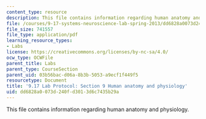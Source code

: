 ```yaml
---
content_type: resource
description: This file contains information regarding human anatomy and physiology.
file: /courses/9-17-systems-neuroscience-lab-spring-2013/dd6828a0073d240fd3013d6c7435b29a_MIT9_17S13_Chapter9.pdf
file_size: 741557
file_type: application/pdf
learning_resource_types:
- Labs
license: https://creativecommons.org/licenses/by-nc-sa/4.0/
ocw_type: OCWFile
parent_title: Labs
parent_type: CourseSection
parent_uid: 03b56bac-d06a-8b3b-5053-a9ecf1f449f5
resourcetype: Document
title: '9.17 Lab Protocol: Section 9 Human anatomy and physiology'
uid: dd6828a0-073d-240f-d301-3d6c7435b29a
---
```

This file contains information regarding human anatomy and physiology.